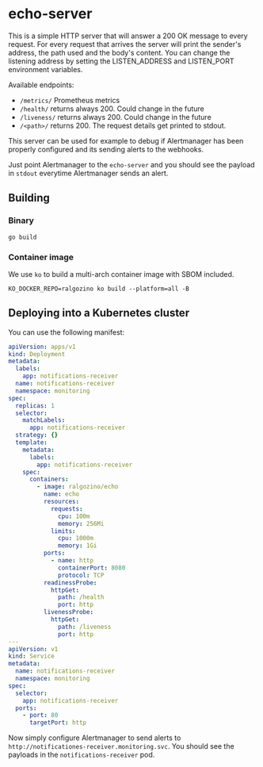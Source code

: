 # echo-server

This is a simple HTTP server that will answer a 200 OK message to every request.
For every request that arrives the server will print the sender's address, the path used and the body's content.
You can change the listening address by setting the LISTEN_ADDRESS and LISTEN_PORT environment variables.

Available endpoints:

- `/metrics/`  Prometheus metrics
- `/health/`   returns always 200. Could change in the future
- `/liveness/` returns always 200. Could change in the future
- `/<path>/`   returns 200. The request details get printed to stdout.

This server can be used for example to debug if Alertmanager has been properly configured and its sending alerts to the webhooks.

Just point Alertmanager to the `echo-server` and you should see the payload in `stdout` everytime Alertmanager sends an alert.

## Building

### Binary

```console
go build
```

### Container image

We use `ko` to build a multi-arch container image with SBOM included.

```console
KO_DOCKER_REPO=ralgozino ko build --platform=all -B
```

## Deploying into a Kubernetes cluster

You can use the following manifest:

```yaml
apiVersion: apps/v1
kind: Deployment
metadata:
  labels:
    app: notifications-receiver
  name: notifications-receiver
  namespace: monitoring
spec:
  replicas: 1
  selector:
    matchLabels:
      app: notifications-receiver
  strategy: {}
  template:
    metadata:
      labels:
        app: notifications-receiver
    spec:
      containers:
        - image: ralgozino/echo
          name: echo
          resources:
            requests:
              cpu: 100m
              memory: 256Mi
            limits:
              cpu: 1000m
              memory: 1Gi
          ports:
            - name: http
              containerPort: 8080
              protocol: TCP
          readinessProbe:
            httpGet:
              path: /health
              port: http
          livenessProbe:
            httpGet:
              path: /liveness
              port: http
---
apiVersion: v1
kind: Service
metadata:
  name: notifications-receiver
  namespace: monitoring
spec:
  selector:
    app: notifications-receiver
  ports:
    - port: 80
      targetPort: http
```

Now simply configure Alertmanager to send alerts to `http://notificationes-receiver.monitoring.svc`. You should see the payloads in the `notifications-receiver` pod.
